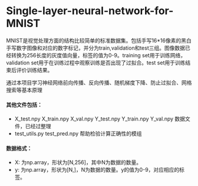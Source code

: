 # Single-layer-neural-network-for-MNIST
MNIST是视觉处理方面的结构比较简单的标准数据集。包括手写16\*16像素的黑白手写数字图像和对应的数字标记，并分为train,validation和test三组。图像数据已经转换为256长度的灰度值向量，标签的值为0-9。training set用于训练网络，validation set用于在训练过程中观察训练是否出现了过拟合。test set用于训练结束后评价训练结果。

通过本项目学习神经网络前向传播、反向传播、随机梯度下降、防止过拟合、网格搜索等基本原理

#### 其他文件包括：
* X_test.npy X_train.npy X_val.npy Y_test.npy Y_train.npy Y_val.npy 数据文件，已经过整理
* test_utils.py test_pred.npy 帮助检验计算正确性的模组

#### 数据格式：
* X: 为np.array，形状为\[N,256\]，其中N为数据的数量。
* y: 为np.array，形状为\[N,\]，N为数据的数量。y的值为0-9，对应相应的标签。



